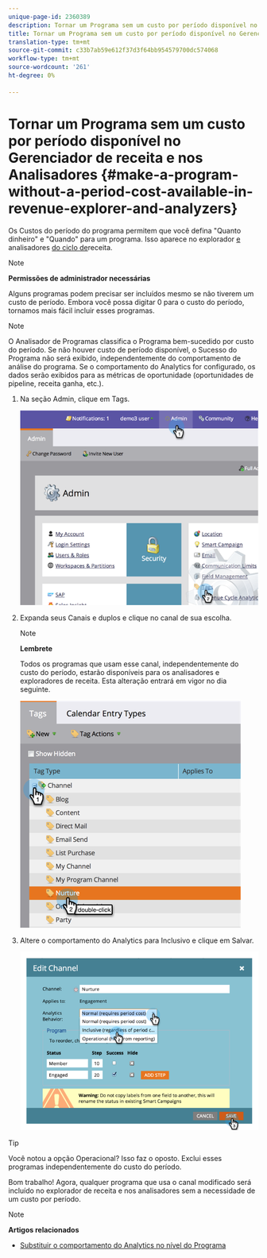 ```yaml
---
unique-page-id: 2360389
description: Tornar um Programa sem um custo por período disponível no Gerenciador de receitas e nos Analisadores - Documentos de marketing - Documentação do produto
title: Tornar um Programa sem um custo por período disponível no Gerenciador de receita e nos Analisadores
translation-type: tm+mt
source-git-commit: c33b7ab59e612f37d3f64bb954579700dc574068
workflow-type: tm+mt
source-wordcount: '261'
ht-degree: 0%

---
```



# Tornar um Programa sem um custo por período disponível no Gerenciador de receita e nos Analisadores {#make-a-program-without-a-period-cost-available-in-revenue-explorer-and-analyzers}

Os Custos do período do programa permitem que você defina &quot;Quanto dinheiro&quot; e &quot;Quando&quot; para um programa. Isso aparece no explorador [e](http://docs.marketo.com/display/docs/revenue+cycle+analytics) analisadores [do ciclo de](../../../../product-docs/reporting/revenue-cycle-analytics/opportunity-influence-analyzer/tell-the-marketing-story-with-an-opportunity-influence-analyzer.md)receita.

>[!NOTE]
>
>**Permissões de administrador necessárias**

Alguns programas podem precisar ser incluídos mesmo se não tiverem um custo de período. Embora você possa digitar 0 para o custo do período, tornamos mais fácil incluir esses programas.

>[!NOTE]
>
>O Analisador de Programas classifica o Programa bem-sucedido por custo do período. Se não houver custo de período disponível, o Sucesso do Programa não será exibido, independentemente do comportamento de análise do programa. Se o comportamento do Analytics for configurado, os dados serão exibidos para as métricas de oportunidade (oportunidades de pipeline, receita ganha, etc.).

1. Na seção Admin, clique em Tags.

   ![](assets/image2014-9-17-12-3a35-3a32.png)

1. Expanda seus Canais e duplos e clique no canal de sua escolha.

   >[!NOTE]
   >
   >**Lembrete**
   >
   >Todos os programas que usam esse canal, independentemente do custo do período, estarão disponíveis para os analisadores e exploradores de receita. Esta alteração entrará em vigor no dia seguinte.

   ![](assets/image2014-9-17-12-3a36-3a7.png)

1. Altere o comportamento do Analytics para Inclusivo e clique em Salvar.

   ![](assets/image2014-9-17-12-3a36-3a13.png)

>[!TIP]
>
>Você notou a opção Operacional? Isso faz o oposto. Exclui esses programas independentemente do custo do período.

Bom trabalho! Agora, qualquer programa que usa o canal modificado será incluído no explorador de receita e nos analisadores sem a necessidade de um custo por período.

>[!NOTE]
>
>**Artigos relacionados**
>
>* [Substituir o comportamento do Analytics no nível do Programa](override-analytics-behavior-at-the-program-level.md)

>



